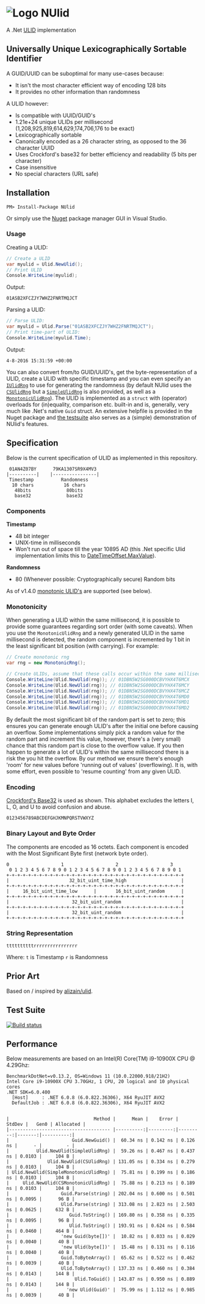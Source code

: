 # ![Logo](https://raw.githubusercontent.com/RobThree/NUlid/master/logo.png) NUlid
A .Net [ULID](https://github.com/ulid/spec/blob/master/README.md) implementation

## Universally Unique Lexicographically Sortable Identifier

A GUID/UUID can be suboptimal for many use-cases because:

- It isn't the most character efficient way of encoding 128 bits
- It provides no other information than randomness

A ULID however:

- Is compatible with UUID/GUID's
- 1.21e+24 unique ULIDs per millisecond (1,208,925,819,614,629,174,706,176 to be exact)
- Lexicographically sortable
- Canonically encoded as a 26 character string, as opposed to the 36 character UUID
- Uses Crockford's base32 for better efficiency and readability (5 bits per character)
- Case insensitive
- No special characters (URL safe)

## Installation

```
PM> Install-Package NUlid
```
Or simply use the [Nuget](https://www.nuget.org/) package manager GUI in Visual Studio.

### Usage

Creating a ULID:

```c#
// Create a ULID
var myulid = Ulid.NewUlid();
// Print ULID
Console.WriteLine(myulid);
```
Output:

`01ASB2XFCZJY7WHZ2FNRTMQJCT`

Parsing a ULID:

```c#
// Parse ULID:
var myulid = Ulid.Parse("01ASB2XFCZJY7WHZ2FNRTMQJCT");
// Print time-part of ULID:
Console.WriteLine(myulid.Time);
```
Output:

`4-8-2016 15:31:59 +00:00`

You can also convert from/to GUID/UUID's, get the byte-representation of a ULID, create a ULID with specific timestamp and you can even specify an [`IUlidRng`](NUlid/Rng/IUlidRng.cs) to use for generating the randomness (by default NUlid uses the [`CSUlidRng`](NUlid/Rng/CSUlidRng.cs) but a [`SimpleUlidRng`](NUlid/Rng/SimpleUlidRng.cs) is also provided, as well as a [`MonotonicUlidRng`](NUlid/Rng/MonotonicUlidRng.cs)). The ULID is implemented as a `struct` with (operator) overloads for (in)equality, comparison etc. built-in and is, generally, very much like .Net's native `Guid` struct. An extensive helpfile is provided in the Nuget package and [the testsuite](NUlid.Tests) also serves as a (simple) demonstration of NUlid's features.

## Specification

Below is the current specification of ULID as implemented in this repository.

```
 01AN4Z07BY      79KA1307SR9X4MV3
|----------|    |----------------|
 Timestamp          Randomness
  10 chars           16 chars
   48bits             80bits
   base32             base32
```

### Components

**Timestamp**
- 48 bit integer
- UNIX-time in milliseconds
- Won't run out of space till the year 10895 AD (this .Net specific Ulid implementation limits this to [DateTimeOffset.MaxValue](https://msdn.microsoft.com/en-us/library/system.datetimeoffset.maxvalue.aspx)).

**Randomness**
- 80 (Whenever possible: Cryptographically secure) Random bits

As of v1.4.0 [monotonic ULID's](https://github.com/ulid/spec#monotonicity) are supported (see below).

### Monotonicity
When generating a ULID within the same millisecond, it is possible to provide some guarantees regarding sort order (with some caveats). When you use the `MonotonicUlidRng` and a newly generated ULID in the same millisecond is detected, the random component is incremented by 1 bit in the least significant bit position (with carrying). For example: 

```c#
// Create monotonic rng
var rng = new MonotonicRng();

// Create ULIDs, assume that these calls occur within the same millisecond:
Console.WriteLine(Ulid.NewUlid(rng)); // 01DBN5W2SG000DCBVYHX4T6MCX
Console.WriteLine(Ulid.NewUlid(rng)); // 01DBN5W2SG000DCBVYHX4T6MCY
Console.WriteLine(Ulid.NewUlid(rng)); // 01DBN5W2SG000DCBVYHX4T6MCZ
Console.WriteLine(Ulid.NewUlid(rng)); // 01DBN5W2SG000DCBVYHX4T6MD0
Console.WriteLine(Ulid.NewUlid(rng)); // 01DBN5W2SG000DCBVYHX4T6MD1
Console.WriteLine(Ulid.NewUlid(rng)); // 01DBN5W2SG000DCBVYHX4T6MD2
```

By default the most significant bit of the random part is set to zero; this ensures you can generate enough ULID's after the initial one before causing an overflow. Some implementations simply pick a random value for the random part and increment this value, however, there's a (very small) chance that this random part is close to the overflow value. If you then happen to generate a lot of ULID's within the same millisecond there is a risk the you hit the overflow. By our method we ensure there's enough 'room' for new values before 'running out of values' (overflowing). It is, with some effort, even possible to 'resume counting' from any given ULID. 

### Encoding

[Crockford's Base32](http://www.crockford.com/wrmg/base32.html) is used as shown. This alphabet excludes the letters I, L, O, and U to avoid confusion and abuse.

```
0123456789ABCDEFGHJKMNPQRSTVWXYZ
```

### Binary Layout and Byte Order

The components are encoded as 16 octets. Each component is encoded with the Most Significant Byte first (network byte order).

```
0                   1                   2                   3
 0 1 2 3 4 5 6 7 8 9 0 1 2 3 4 5 6 7 8 9 0 1 2 3 4 5 6 7 8 9 0 1
+-+-+-+-+-+-+-+-+-+-+-+-+-+-+-+-+-+-+-+-+-+-+-+-+-+-+-+-+-+-+-+-+
|                      32_bit_uint_time_high                    |
+-+-+-+-+-+-+-+-+-+-+-+-+-+-+-+-+-+-+-+-+-+-+-+-+-+-+-+-+-+-+-+-+
|     16_bit_uint_time_low      |       16_bit_uint_random      |
+-+-+-+-+-+-+-+-+-+-+-+-+-+-+-+-+-+-+-+-+-+-+-+-+-+-+-+-+-+-+-+-+
|                       32_bit_uint_random                      |
+-+-+-+-+-+-+-+-+-+-+-+-+-+-+-+-+-+-+-+-+-+-+-+-+-+-+-+-+-+-+-+-+
|                       32_bit_uint_random                      |
+-+-+-+-+-+-+-+-+-+-+-+-+-+-+-+-+-+-+-+-+-+-+-+-+-+-+-+-+-+-+-+-+
```

### String Representation

```
ttttttttttrrrrrrrrrrrrrrrr
```

Where:
`t` is Timestamp
`r` is Randomness

## Prior Art

Based on / inspired by [alizain/ulid](https://github.com/alizain/ulid).

## Test Suite

[![Build status](https://ci.appveyor.com/api/projects/status/y4vvtyfi9qwvjclm?svg=true)](https://ci.appveyor.com/project/RobIII/nulid)

## Performance

Below measurements are based on an Intel(R) Core(TM) i9-10900X CPU @ 4.29Ghz:

```
BenchmarkDotNet=v0.13.2, OS=Windows 11 (10.0.22000.918/21H2)
Intel Core i9-10900X CPU 3.70GHz, 1 CPU, 20 logical and 10 physical cores
.NET SDK=6.0.400
  [Host]     : .NET 6.0.8 (6.0.822.36306), X64 RyuJIT AVX2
  DefaultJob : .NET 6.0.8 (6.0.822.36306), X64 RyuJIT AVX2


|                               Method |      Mean |    Error |   StdDev |   Gen0 | Allocated |
|------------------------------------- |----------:|---------:|---------:|-------:|----------:|
|                       Guid.NewGuid() |  60.34 ns | 0.142 ns | 0.126 ns |      - |         - |
|          Ulid.NewUlid(SimpleUlidRng) |  59.26 ns | 0.467 ns | 0.437 ns | 0.0103 |     104 B |
|              Ulid.NewUlid(CSUlidRng) | 131.05 ns | 0.334 ns | 0.279 ns | 0.0103 |     104 B |
| Ulid.NewUlid(SimpleMonotonicUlidRng) |  75.81 ns | 0.199 ns | 0.186 ns | 0.0103 |     104 B |
|     Ulid.NewUlid(CSMonotonicUlidRng) |  75.88 ns | 0.213 ns | 0.189 ns | 0.0103 |     104 B |
|                   Guid.Parse(string) | 202.04 ns | 0.600 ns | 0.501 ns | 0.0095 |      96 B |
|                   Ulid.Parse(string) | 313.08 ns | 2.823 ns | 2.503 ns | 0.0625 |     632 B |
|                      Guid.ToString() | 169.80 ns | 0.358 ns | 0.335 ns | 0.0095 |      96 B |
|                      Ulid.ToString() | 193.91 ns | 0.624 ns | 0.584 ns | 0.0460 |     464 B |
|                   'new Guid(byte[])' |  10.82 ns | 0.033 ns | 0.029 ns | 0.0040 |      40 B |
|                   'new Ulid(byte[])' |  15.48 ns | 0.131 ns | 0.116 ns | 0.0040 |      40 B |
|                   Guid.ToByteArray() |  65.62 ns | 0.522 ns | 0.462 ns | 0.0039 |      40 B |
|                   Ulid.ToByteArray() | 137.33 ns | 0.460 ns | 0.384 ns | 0.0143 |     144 B |
|                        Ulid.ToGuid() | 143.87 ns | 0.950 ns | 0.889 ns | 0.0143 |     144 B |
|                     'new Ulid(Guid)' |  75.99 ns | 1.112 ns | 0.985 ns | 0.0039 |      40 B |

```